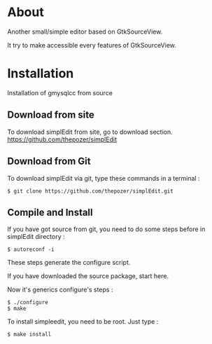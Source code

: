 # About

Another small/simple editor based on GtkSourceView.

It try to make accessible every features of GtkSourceView.

# Installation

Installation of gmysqlcc from source

## Download from site

To download simplEdit from site, go to download section.
https://github.com/thepozer/simplEdit

## Download from Git

To download simplEdit via git, type these commands in a terminal :

    $ git clone https://github.com/thepozer/simplEdit.git

## Compile and Install 

If you have got source from git, you need to do some steps before in simplEdit directory :

    $ autoreconf -i

These steps generate the configure script.

If you have downloaded the source package, start here.

Now it's generics configure's steps :

    $ ./configure
    $ make

To install simpleedit, you need to be root. Just type : 

    $ make install



